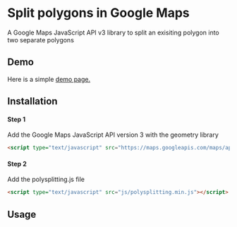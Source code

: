 # Split polygons in Google Maps
A Google Maps JavaScript API v3 library to split an exisiting polygon into two separate polygons

## Demo
Here is a simple [demo page.](http://projects.trentmentink.com/polysplitting)

## Installation
#### Step 1
Add the Google Maps JavaScript API version 3 with the geometry library
```html
<script type="text/javascript" src="https://maps.googleapis.com/maps/api/js?v=3.exp&libraries=geometry"></script>
```
#### Step 2
Add the polysplitting.js file 
```html
<script type="text/javascript" src="js/polysplitting.min.js"></script>
```
  
## Usage

